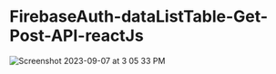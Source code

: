# FirebaseAuth-dataListTable-Get-Post-API-reactJs
![Screenshot 2023-09-07 at 3 05 33 PM](https://github.com/vikash-singh-iphtech/FirebaseAuth-dataListTable-Get-Post-API-reactJs/assets/133772183/aab9e3cd-67b3-4441-a6f7-fd25433657fb)
